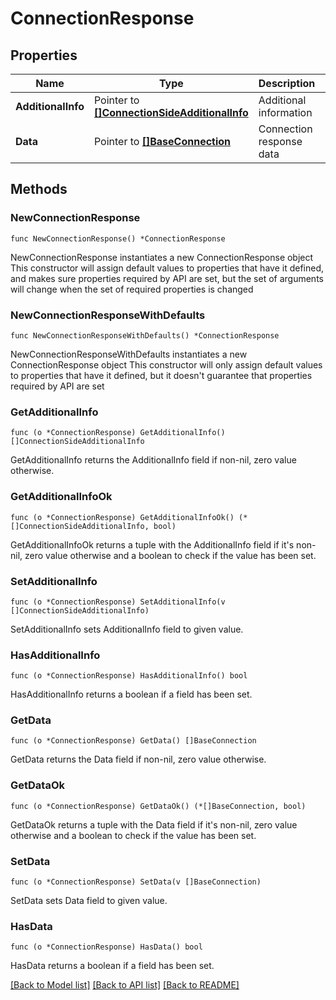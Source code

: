 # ConnectionResponse

## Properties

Name | Type | Description | Notes
------------ | ------------- | ------------- | -------------
**AdditionalInfo** | Pointer to [**[]ConnectionSideAdditionalInfo**](ConnectionSideAdditionalInfo.md) | Additional information | [optional] 
**Data** | Pointer to [**[]BaseConnection**](BaseConnection.md) | Connection response data | [optional] 

## Methods

### NewConnectionResponse

`func NewConnectionResponse() *ConnectionResponse`

NewConnectionResponse instantiates a new ConnectionResponse object
This constructor will assign default values to properties that have it defined,
and makes sure properties required by API are set, but the set of arguments
will change when the set of required properties is changed

### NewConnectionResponseWithDefaults

`func NewConnectionResponseWithDefaults() *ConnectionResponse`

NewConnectionResponseWithDefaults instantiates a new ConnectionResponse object
This constructor will only assign default values to properties that have it defined,
but it doesn't guarantee that properties required by API are set

### GetAdditionalInfo

`func (o *ConnectionResponse) GetAdditionalInfo() []ConnectionSideAdditionalInfo`

GetAdditionalInfo returns the AdditionalInfo field if non-nil, zero value otherwise.

### GetAdditionalInfoOk

`func (o *ConnectionResponse) GetAdditionalInfoOk() (*[]ConnectionSideAdditionalInfo, bool)`

GetAdditionalInfoOk returns a tuple with the AdditionalInfo field if it's non-nil, zero value otherwise
and a boolean to check if the value has been set.

### SetAdditionalInfo

`func (o *ConnectionResponse) SetAdditionalInfo(v []ConnectionSideAdditionalInfo)`

SetAdditionalInfo sets AdditionalInfo field to given value.

### HasAdditionalInfo

`func (o *ConnectionResponse) HasAdditionalInfo() bool`

HasAdditionalInfo returns a boolean if a field has been set.

### GetData

`func (o *ConnectionResponse) GetData() []BaseConnection`

GetData returns the Data field if non-nil, zero value otherwise.

### GetDataOk

`func (o *ConnectionResponse) GetDataOk() (*[]BaseConnection, bool)`

GetDataOk returns a tuple with the Data field if it's non-nil, zero value otherwise
and a boolean to check if the value has been set.

### SetData

`func (o *ConnectionResponse) SetData(v []BaseConnection)`

SetData sets Data field to given value.

### HasData

`func (o *ConnectionResponse) HasData() bool`

HasData returns a boolean if a field has been set.


[[Back to Model list]](../README.md#documentation-for-models) [[Back to API list]](../README.md#documentation-for-api-endpoints) [[Back to README]](../README.md)


